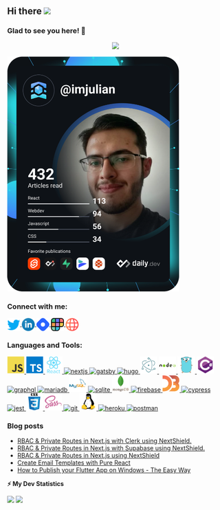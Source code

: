 <!-- Welcome Message -->
<h2>Hi there <img src="https://media.giphy.com/media/hvRJCLFzcasrR4ia7z/giphy.gif" width="25px"></h2>

<h3>Glad to see you here! 🤗</h3>

<!-- Followers Counter -->
<p align="center">   
  <img src="https://profile-counter.glitch.me/imjulianeral/count.svg" />  
</p>

<a href="https://app.daily.dev/imjulian">
  <img src="devcard.svg" width="400" alt="Jorge Julián Acero Lomelí's Dev Card"/>
</a>

<!-- Connect with me -->
<h3 align="left">Connect with me:</h3>  
<p align="left">

  <a href="https://twitter.com/imjulianeral" target="blank">
    <img align="center" src="assets/twitter.svg" alt="imjulianeral" height="30" width="30" />
  </a>  
  <a href="https://linkedin.com/in/jorge-julián-acero-lomelí-2b9494176/" target="blank">
    <img align="center" src="assets/linkedin.svg" alt="imjulian" height="30" width="30" />
  </a>
  <a href="https://hashnode.com/@imjulian" target="blank">
    <img align="center" src="assets/hashnode.png" alt="imjulian" height="30" width="30" />
  </a>
  <a href="https://poly.imjulian.com/" target="blank">
    <img align="center" src="assets/polywork.png" alt="imjulian" height="30" width="30" />
  </a>
  <a href="https://blog.imjulian.com" target="blank">
    <img align="center" src="assets/web.png" alt="blog imjulian" height="30" width="30" />
  </a>

</p>

<h3 align="left">Languages and Tools:</h3>
<p align="left">
  <a href="https://developer.mozilla.org/en-US/docs/Web/JavaScript" target="_blank"> 
    <img src="https://raw.githubusercontent.com/devicons/devicon/master/icons/javascript/javascript-original.svg" alt="javascript" width="40" height="40"/> 
  </a> 
  <a href="https://www.typescriptlang.org/" target="_blank"> 
    <img src="https://raw.githubusercontent.com/devicons/devicon/master/icons/typescript/typescript-original.svg" alt="typescript" width="40" height="40"/> 
  </a> 
  <a href="https://reactjs.org/" target="_blank"> 
    <img src="https://raw.githubusercontent.com/devicons/devicon/master/icons/react/react-original-wordmark.svg" alt="react" width="40" height="40"/> 
  </a> 
  <a href="https://nextjs.org/" target="_blank"> 
    <img src="https://cdn.worldvectorlogo.com/logos/nextjs-3.svg" alt="nextjs" width="40" height="40"/>
  </a>
  <a href="https://www.gatsbyjs.com/" target="_blank"> 
    <img src="https://www.vectorlogo.zone/logos/gatsbyjs/gatsbyjs-icon.svg" alt="gatsby" width="40" height="40"/> 
  </a>
  <a href="https://gohugo.io/" target="_blank"> 
    <img src="https://api.iconify.design/logos-hugo.svg" alt="hugo" width="40" height="40"/> 
  </a>
  <a href="https://www.electronjs.org" target="_blank"> 
    <img src="https://raw.githubusercontent.com/devicons/devicon/master/icons/electron/electron-original.svg" alt="electron" width="40" height="40"/> 
  </a>

  <a href="https://nodejs.org" target="_blank"> 
    <img src="https://raw.githubusercontent.com/devicons/devicon/master/icons/nodejs/nodejs-original-wordmark.svg" alt="nodejs" width="40" height="40"/> 
  </a>
  <a href="https://golang.org" target="_blank"> 
    <img src="https://raw.githubusercontent.com/devicons/devicon/master/icons/go/go-original.svg" alt="go" width="40" height="40"/> 
  </a>
  <a href="https://www.w3schools.com/cs/" target="_blank">
    <img src="https://raw.githubusercontent.com/devicons/devicon/master/icons/csharp/csharp-original.svg" alt="csharp" width="40" height="40"/>
  </a>
  <a href="https://graphql.org" target="_blank"> 
    <img src="https://www.vectorlogo.zone/logos/graphql/graphql-icon.svg" alt="graphql" width="40" height="40"/> 
  </a>

  <a href="https://mariadb.org/" target="_blank"> 
    <img src="https://www.vectorlogo.zone/logos/mariadb/mariadb-icon.svg" alt="mariadb" width="40" height="40"/> 
  </a>
  <a href="https://www.mysql.com/" target="_blank"> 
    <img src="https://raw.githubusercontent.com/devicons/devicon/master/icons/mysql/mysql-original-wordmark.svg" alt="mysql" width="40" height="40"/> 
  </a>
  <a href="https://www.sqlite.org/" target="_blank"> 
    <img src="https://www.vectorlogo.zone/logos/sqlite/sqlite-icon.svg" alt="sqlite" width="40" height="40"/> 
  </a>
  <a href="https://www.mongodb.com/" target="_blank"> 
    <img src="https://raw.githubusercontent.com/devicons/devicon/master/icons/mongodb/mongodb-original-wordmark.svg" alt="mongodb" width="40" height="40"/> 
  </a>
  <a href="https://firebase.google.com/" target="_blank"> 
    <img src="https://www.vectorlogo.zone/logos/firebase/firebase-icon.svg" alt="firebase" width="40" height="40"/> 
  </a>

  <a href="https://d3js.org/" target="_blank"> 
    <img src="https://raw.githubusercontent.com/devicons/devicon/master/icons/d3js/d3js-original.svg" alt="d3js" width="40" height="40"/> 
  </a>

  <a href="https://www.cypress.io" target="_blank"> 
    <img src="https://raw.githubusercontent.com/simple-icons/simple-icons/6e46ec1fc23b60c8fd0d2f2ff46db82e16dbd75f/icons/cypress.svg" alt="cypress" width="40" height="40"/> 
  </a>
  <a href="https://jestjs.io" target="_blank">
    <img src="https://www.vectorlogo.zone/logos/jestjsio/jestjsio-icon.svg" alt="jest" width="40" height="40"/> 
  </a>
  <a href="https://www.w3schools.com/css/" target="_blank"> 
    <img src="https://raw.githubusercontent.com/devicons/devicon/master/icons/css3/css3-original-wordmark.svg" alt="css3" width="40" height="40"/> 
  </a>
  <a href="https://sass-lang.com" target="_blank"> 
    <img src="https://raw.githubusercontent.com/devicons/devicon/master/icons/sass/sass-original.svg" alt="sass" width="40" height="40"/> 
  </a>

  <a href="https://git-scm.com/" target="_blank"> 
    <img src="https://www.vectorlogo.zone/logos/git-scm/git-scm-icon.svg" alt="git" width="40" height="40"/> 
  </a>
  <a href="https://www.linux.org/" target="_blank"> 
    <img src="https://raw.githubusercontent.com/devicons/devicon/master/icons/linux/linux-original.svg" alt="linux" width="40" height="40"/> 
  </a>
  <a href="https://heroku.com" target="_blank"> 
    <img src="https://www.vectorlogo.zone/logos/heroku/heroku-icon.svg" alt="heroku" width="40" height="40"/> 
  </a>

  <a href="https://postman.com" target="_blank"> 
    <img src="https://www.vectorlogo.zone/logos/getpostman/getpostman-icon.svg" alt="postman" width="40" height="40"/> 
  </a>
</p>

### Blog posts

<!-- BLOG-POST-LIST:START -->
- [RBAC &amp; Private Routes in Next.js with Clerk using NextShield.](https://blog.imjulian.com/nextshield-clerk)
- [RBAC &amp; Private Routes in Next.js with Supabase using NextShield.](https://blog.imjulian.com/nextshield-supabase)
- [RBAC &amp; Private Routes in Next.js using NextShield](https://blog.imjulian.com/rbac-and-private-routes-in-nextjs)
- [Create Email Templates with Pure React](https://blog.imjulian.com/create-email-templates-with-react)
- [How to Publish your Flutter App on Windows - The Easy Way](https://blog.imjulian.com/how-to-publish-your-flutter-app-on-windows-the-easy-way)
<!-- BLOG-POST-LIST:END -->

<!-- GitHub stats -->

<b>⚡ My Dev Statistics</b>

<p>  
<!-- GitHub Stats -->  
<img height="180em" src="https://github-readme-stats.vercel.app/api?username=imjulianeral&show_icons=true&hide_border=true" />

<!-- Most Used Languages -->
<img height="180em" src="https://github-readme-stats.vercel.app/api/top-langs/?username=imjulianeral&exclude_repo=KNN-Image-Classification&show_icons=true&hide_border=true&layout=compact&langs_count=8"/>  
</p>
